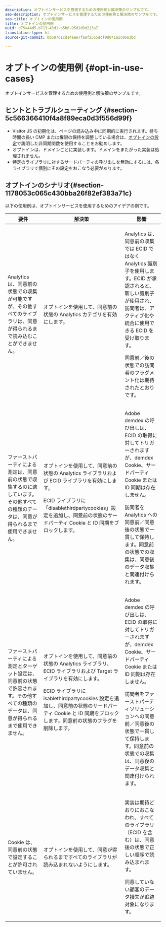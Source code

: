 ```yaml
---
description: オプトインサービスを管理するための使用例と解決策のサンプルです。
seo-description: オプトインサービスを管理するための使用例と解決策のサンプルです。
seo-title: オプトインの使用例
title: オプトインの使用例
uuid: d75a44d5-b713-43d1-b5b6-95d1d0d213a7
translation-type: ht
source-git-commit: bb687c1cd14aae7faef2565dcf9d041a1c06e3bd

---
```



# オプトインの使用例 {#opt-in-use-cases}

オプトインサービスを管理するための使用例と解決策のサンプルです。

## ヒントとトラブルシューティング {#section-5c566366410f4a8f89eca0d3f556d99f}

* Visitor JS の初期化は、ページの読み込み中に同期的に実行されます。待ち時間の長い CMP または権限の保持を調整している場合は、[オプトインの設定](../../mcvid-implementation-guides/opt-in-service/getting-started.md#section-cf9ab638780141c9b62dc57cf00b7047)で説明した非同期関数を使用することをお勧めします。
* オプトインは、ドメインごとに実装します。ドメインをまたがった実装は処理されません。
* 特定のライブラリに対するサードパーティの呼び出しを無効にするには、各ライブラリで個別にその設定をおこなう必要があります。

## オプトインのシナリオ{#section-1178053c065c430bba26f82ef383a71c}

以下の使用例は、オプトインサービスを使用するためのアイデアの例です。

<table id="table_83C85343611344D8A8315157C1B4240F"> 
 <thead> 
  <tr> 
   <th colname="col1" class="entry"> 要件 </th> 
   <th colname="col2" class="entry"> 解決策 </th> 
   <th colname="col3" class="entry"> 影響 </th> 
  </tr>
 </thead>
 <tbody> 
  <tr> 
   <td colname="col1"> <p>Analytics は、同意前の状態での収集が可能ですが、その他すべてのライブラリは、同意が得られるまで読み込むことができません。 </p> </td> 
   <td colname="col2"> <p>オプトインを使用して、同意前の状態の Analytics カテゴリを有効にします。 </p> </td> 
   <td colname="col3"> <p>Analytics は、同意前の収集では ECID ではなく Analytics 識別子を使用します。ECID が承認されると、新しい識別子が使用され、訪問者は、アクティブ化や統合に使用できる ECID を受け取ります。 </p> <p>同意前／後の状態での訪問者のフラグメント化は期待されたとおりです。 </p> </td> 
  </tr> 
  <tr> 
   <td colname="col1"> <p>ファーストパーティによる測定は、同意前の状態で収集するのに適しています。その他すべての種類のデータは、同意が得られるまで使用できません。 </p> </td> 
   <td colname="col2"> <p>オプトインを使用して、同意前の状態の Analytics ライブラリおよび ECID ライブラリを有効にします。 </p> <p>ECID ライブラリに「disablethirdpartycookies」設定を追加し、同意前の状態のサードパーティ Cookie と ID 同期をブロックします。 </p> </td> 
   <td colname="col3"> <p>Adobe demdex の呼び出しは、ECID の取得に対してトリガーされますが、demdex Cookie、サードパーティ Cookie または ID 同期は存在しません。 </p> <p>訪問者を Analytics への同意前／同意後の状態で一貫して保持します。同意前の状態での収集は、同意後のデータ収集と関連付けられます。 </p> </td> 
  </tr> 
  <tr> 
   <td colname="col1"> <p>ファーストパーティによる測定とターゲット設定は、同意前の状態で許容されます。その他すべての種類のデータは、同意が得られるまで使用できません。 </p> </td> 
   <td colname="col2"> <p>オプトインを使用して、同意前の状態の Analytics ライブラリ、ECID ライブラリおよび Target ライブラリを有効にします。 </p> <p>ECID ライブラリに <span class="codeph">isablethirdpartycookies</span> 設定を追加し、同意前の状態のサードパーティ Cookie と ID 同期をブロックします。同意前の状態のフラグを削除します。 </p> </td> 
   <td colname="col3"> <p>Adobe demdex の呼び出しは、ECID の取得に対してトリガーされますが、demdex Cookie、サードパーティ Cookie または ID 同期は存在しません。 </p> <p>訪問者をファーストパーティソリューションへの同意前／同意後の状態で一貫して保持します。同意前の状態での収集は、同意後のデータ収集と関連付けられます。 </p> </td> 
  </tr> 
  <tr> 
   <td colname="col1"> <p>Cookie は、同意前の状態で設定することが許可されていません。 </p> </td> 
   <td colname="col2"> <p>オプトインを使用して、同意が得られるまですべてのライブラリが読み込まれないようにします。 </p> </td> 
   <td colname="col3"> <p>実装は期待どおりにおこなわれ、すべてのライブラリ（ECID を含む）は、同意後の状態で正しい順序で読み込まれます。 </p> <p>同意していない顧客のデータ損失が追跡対象になります。 </p> </td> 
  </tr> 
 </tbody> 
</table>


